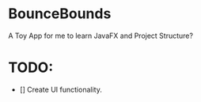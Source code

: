 # BounceBounds

A Toy App for me to learn JavaFX and Project Structure?

# TODO:

- [] Create UI functionality.